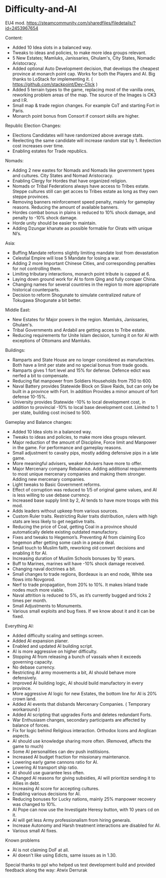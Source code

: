 # Difficulty-and-AI
EU4 mod. https://steamcommunity.com/sharedfiles/filedetails/?id=2453967654

Content:
- Added 10 Idea slots in a balanced way.
- Tweaks to ideas and policies, to make more idea groups relevant.  
- 5 New Estates; Mamluks, Janissaries, Ghulam's, City States, Nomadic Aristocracy.
- Added optional Auto Development decision, that develops the cheapest province at monarch point cap. Works for both the Players and AI. Big thanks to LoStack for implementing it. ( https://github.com/stackpoint/Dev-Click )
- Added 5 terrain types to the game, replacing most of the vanilla ones, reworking problem areas of the map. The source of the Images is CK3 and I:R.
- Small map & trade region changes. For example CoT and starting Fort in Paris.
- Monarch point bonus from Consort if consort skills are higher.



Republic Election Changes:
- Elections Candidates will have randomized above average stats.
- Reelecting the same candidate will increase random stat by 1. Reelection cost increases over time.
- Enabling estates for Trade republics.


Nomads:
- Adding 2 new eastes for Nomads and Nomads like government types and cultures. City States and Nomad Aristocracy.
- Enabling Clergy for Hordes that have organized religion.
- Nomads or Tribal Federations always have access to Tribes estate. Steppe cultures still can get acces to Tribes estate as long as they own steppe provinces.    
- Removing banners reinforcement speed penalty, mainly for gameplay reasons. Reducing the amount of available banners.
- Hordes combat bonus in plains is reduced to 10% shock damage, and penalty to -10% shock damage.
- Horde unity should be easier to maintain.
- Adding Dzungar khanate as possible formable for Oirats with unique NI’s.


Asia:
- Buffing Mandate reforms slightly limiting mandate lost from devastation
- Celestial Empire will lose 5 Mandate for losing a war.
- Adding 2 more Important Chinese Cities, and corresponding penalties for not controlling them.
- Limiting tributary interactions, monarch point tribute is capped at 6.
- Laying down ground work for AI to form Qing and fully conquer China.
- Changing names for several countries in the region to more appropriate historical counterparts.
- Decision to reform Shogunate to simulate centralized nature of Tokugawa Shogunate a bit better.


Middle East:
- New Estates for Major powers in the region. Mamluks, Janissaries, Ghulam's.
- Tribal Governments and Ardabil are getting acces to Tribe estate.
- Reducing requirements for Unite Islam decision, turning it on for AI with  exceptions of Ottomans and Mamluks.    

Buildings:
- Ramparts and State House are no longer considered as manufactries. Both have a limit per state and no special bonus from trade goods.
- Ramparts gives 1 fort level and 15% for defense. Defence edict was nerfed a bit to compensate.     
- Reducing flat manpower from Soldiers Households from 750 to 600.
- Naval Battery provides Statewide Block on Slave Raids, but can only be built in a province with Fort. In addition Provides a minor amount of fort defense 10-15%.
- University provides Statewide -10% to local development cost, in addition to provincial -10% to local base development cost. Limited to 1 per state, building cost incised to 500.


Gameplay and Balance changes:
- Added 10 Idea slots in a balanced way.
- Tweaks to ideas and policies, to make more idea groups relevant.
- Major reduction of the amount of Discipline, Force limit and Manpower in the game. For performance and gameplay reasons.
- Small adjustment to cavalry pips, mostly adding defensive pips in a late game. 
- More meaningful advisers, weaker Advisers have more to offer.
- Major Mercenary company Rebalance. Adding additional requirements to most unique mercenary companies and making them stronger. Adding new mercenary companies.  
- Light tweaks to Basic Government reforms.
- Effect of corruption was reduced to 1/5 of original game values, and AI is less willing to use debase currency.
- Increased base supply limit by 2, AI tends to have more troops with this mod.
- Adds leaders without upkeep from various sources.
- Custom Ruler traits. Restricting Ruler traits distribution, rulers with high stats are less likely to get negative traits.
- Reducing the price of Coal, getting Coal in a province should automatically delete existing outdated manufactory.
- Fixes and tweaks to Hegemon’s. Preventing AI from claiming Eco hegemon after getting some cash in a peace deal.
- Small touch to Muslim faith, reworking old convert decisions and enabling it for AI.
- Increasing duration of Muslim Schools bonuses by 10 years.
- Buff to Marines, marines will have -10% shock damage received.
- Changing naval doctrines a bit. 
- Small changes to trade regions, Bordeaux is an end node, White sea flows into Novgorod.
- Nerf to trade propagation, from 20% to 10%. It makes Inland trade nodes much more viable.
- Naval attrition is reduced to 5%, as it’s currently bugged and ticks 2 times per month.
- Small Adjustments to Monuments.
- Various small exploits and bug fixes. If we know about it and it can be fixed.




Everything AI:
- Added difficulty scaling and settings screen. 
- Added AI expansion planer.
- Enabled and updated AI building script.
- AI is more aggressive on higher difficulty.
- Stopping AI from releasing a bunch of vassals when it exceeds governing capacity.   
- No debase currency.
- Restricting AI army movements a bit, AI should behave more defensively.
- Improved AI building logic, AI should build manufactory in every province.
- More aggressive AI logic for new Estates, the bottom line for AI is 20% crown land.  
- Added AI events that disbands Mercenary Companies. ( Temporary workaround )
- Added AI scripting that upgrades Forts and deletes redundant Forts.
- War Enthusiasm changes, secondary participants are affected by balance of forces.
- Fix for logic behind Religious interaction. Orthodox Icons and Anglican aspects.
- AI should use knowledge sharing more often. (Removed, affects the game to much)
- Some AI personalities can dev push institisions.
- Increased AI budget fraction for missionary maintenance.
- Lowering early game cannons ratio for AI.
- Lowering AI transport ship ratio.
- AI should use guarantee less often.
- Changed AI reasons for giving subsidies, AI will prioritize sending it to Allies in debt.
- Increasing AI score for accepting cultures.
- Enabling various decisions for AI.
- Reducing bonuses for Lucky nations, mainly 25% manpower recovery was changed to 10%.
- AI Pope can now use the Investigate Heresy button, with 10 years cd on it.
- AI will get less Army professionalism from hiring generals.
- Increase Autonomy and Harsh treatment interactions are disabled for AI.
- Various small AI fixes.


Known problems
- AI is not claiming DoF at all. 
- AI doesn't like using Edicts, same issues as in 1.30.  


Special thanks to ppl who helped us test development build and provided feedback along the way: 
Atwix
Derrurak
